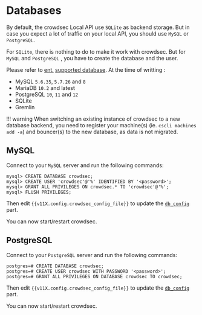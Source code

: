 # Databases

By default, the crowdsec Local API use `SQLite` as backend storage. But in case you expect a lot of traffic on your local API, you should use `MySQL` or `PostgreSQL`.

For `SQLite`, there is nothing to do to make it work with crowdsec. But for `MySQL` and `PostgreSQL` , you have to create the database and the user.

Please refer to [ent.](https://entgo.io/) [supported database](https://entgo.io/docs/dialects/). At the time of writting :

 - MySQL `5.6.35`, `5.7.26` and `8`
 - MariaDB `10.2` and latest
 - PostgreSQL `10`, `11` and `12`
 - SQLite
 - Gremlin


!!! warning
    When switching an existing instance of crowdsec to a new database backend, you need to register your machine(s) (ie. `cscli machines add -a`) and bouncer(s) to the new database, as data is not migrated.


## MySQL

Connect to your `MySQL` server and run the following commands:

```
mysql> CREATE DATABASE crowdsec;
mysql> CREATE USER 'crowdsec'@'%' IDENTIFIED BY '<password>';
mysql> GRANT ALL PRIVILEGES ON crowdsec.* TO 'crowdsec'@'%';
mysql> FLUSH PRIVILEGES;
```

Then edit `{{v11X.config.crowdsec_config_file}}` to update the [`db_config`](/Crowdsec/v11/references/database/#db_config) part.

You can now start/restart crowdsec.

## PostgreSQL

Connect to your `PostgreSQL` server and run the following commands:

```
postgres=# CREATE DATABASE crowdsec;
postgres=# CREATE USER crowdsec WITH PASSWORD '<password>';
postgres=# GRANT ALL PRIVILEGES ON DATABASE crowdsec TO crowdsec;
```

Then edit `{{v11X.config.crowdsec_config_file}}` to update the [`db_config`](/Crowdsec/v11/references/database/#db_config) part.

You can now start/restart crowdsec.